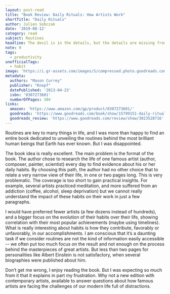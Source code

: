 ```yaml
---
layout: post-read
title: "Book Review: Daily Rituals: How Artists Work"
shortTitle: "Daily Rituals"
author: Julien Sobczak
date: '2019-08-12'
category: read
subject: Routines
headline: The devil is in the details, but the details are missing from this book.
note: 9
tags:
  - productivity
unofficialTags:
  - habit
image: 'https://i.gr-assets.com/images/S/compressed.photo.goodreads.com/books/1344618847l/15799151.jpg'
metadata:
  authors: "Mason Currey"
  publisher: "Knopf"
  datePublished: '2013-04-23'
  isbn: '0307273601'
  numberOfPages: 304
links:
  amazon: 'https://www.amazon.com/gp/product/0307273601/'
  goodreads: 'https://www.goodreads.com/book/show/15799151-daily-rituals'
  goodreads_review: 'https://www.goodreads.com/review/show/3023528716'
---
```


Routines are key to many things in life, and I was more than happy to find an entire book dedicated to unveiling the routines behind the most brilliant human beings that Earth has ever known. But I was disappointed.

The book idea is really excellent. The main problem is the format of the book. The author chose to research the life of one famous artist (author, composer, painter, scientist) every day to find evidence about his or her daily habits. By choosing this path, the author had no other choice that to relate a very narrow view of their life, in one or two pages long. This is very problematic. The coverage is too short to gain practical insights. For example, several artists practiced meditation, and more suffered from an addiction (coffee, alcohol, sleep deprivation) but we cannot really understand the impact of these habits on their work in just a few paragraphs.

I would have preferred fewer artists (a few dozens instead of hundreds), and a bigger focus on the evolution of their habits over their life, showing correlation with their most popular achievements (maybe using timelines). What is really interesting about habits is how they contribute, favorably or unfavorably, in our accomplishments. I am conscious that it’s a daunting task if we consider routines are not the kind of information easily accessible -- we often put too much focus on the result and not enough on the process behind the masterpieces of great artists. But less than two pages for personalities like Albert Einstein is not satisfactory, when several biographies were published about him.

Don’t get me wrong, I enjoy reading the book. But I was expecting so much from it that it explains in part my frustration. Why not a new edition with contemporary artists, available to answer questions about how famous artists are facing the challenges of our modern life full of distractions.

